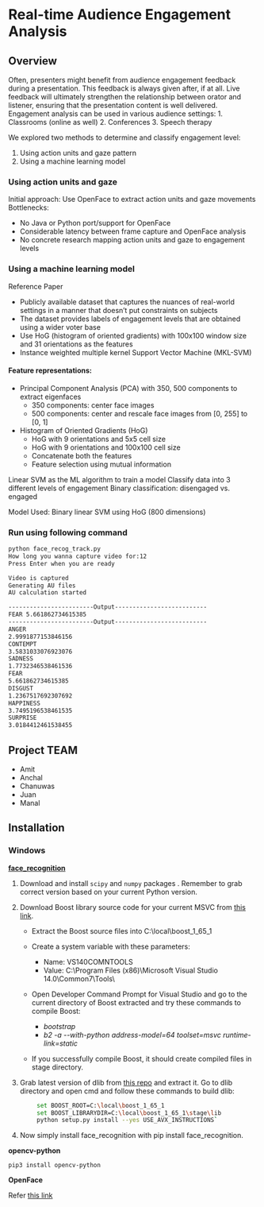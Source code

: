 # Real-time Audience Engagement Analysis

## Overview
Often, presenters might benefit from audience engagement feedback during a presentation. This feedback is always given after, if at all.
Live feedback will ultimately strengthen the relationship between orator and listener, ensuring that the presentation content is well delivered.
Engagement analysis can be used in various audience settings:
	1. Classrooms (online as well)
	2. Conferences 
	3. Speech therapy
 
We explored two methods to determine and classify engagement level: 
1. Using action units and gaze pattern
2. Using a machine learning model

### Using action units and gaze
Initial approach: Use OpenFace to extract action units and gaze movements 
Bottlenecks:
- No Java or Python port/support for OpenFace
- Considerable latency between frame capture and OpenFace analysis
- No concrete research mapping action units and gaze to engagement levels 

### Using a machine learning model
Reference Paper 
- Publicly available dataset that captures the nuances of real-world settings in a manner that doesn’t put constraints on subjects
- The dataset provides labels of engagement levels that are obtained using a wider voter base
- Use HoG (histogram of oriented gradients) with 100x100 window size and 31 orientations as the features
- Instance weighted multiple kernel Support Vector Machine (MKL-SVM)

#### Feature representations:
- Principal Component Analysis (PCA) with 350, 500 components to extract eigenfaces
    - 350 components: center face images 
    - 500 components: center and rescale face images from [0, 255] to [0, 1]
- Histogram of Oriented Gradients (HoG) 
    - HoG with 9 orientations and 5x5 cell size 
    - HoG with 9 orientations and 100x100 cell size
    - Concatenate both the features
    - Feature selection using mutual information
    
Linear SVM as the ML algorithm to train a model
Classify data into 3 different levels of engagement
Binary classification: disengaged vs. engaged

Model Used: Binary linear SVM using HoG (800 dimensions)


### Run using following command
```sh
python face_recog_track.py
How long you wanna capture video for:12
Press Enter when you are ready

Video is captured
Generating AU files
AU calculation started

------------------------Output--------------------------
FEAR 5.661862734615385
------------------------Output--------------------------
ANGER
2.9991877153846156
CONTEMPT
3.5831033076923076
SADNESS
1.7732346538461536
FEAR
5.661862734615385
DISGUST
1.2367517692307692
HAPPINESS
3.7495196538461535
SURPRISE
3.0184412461538455

```
##  Project TEAM
 - Amit 
 - Anchal 
 - Chanuwas
 - Juan
 - Manal
 
 ## Installation
 ### Windows
 
 [**face_recognition**](https://github.com/ageitgey/face_recognition/issues/175)
 
1. Download and install `scipy` and `numpy` packages . Remember to grab correct version based on your current Python version.
2. Download Boost library source code for your current MSVC from [this link](https://sourceforge.net/projects/boost/files/).
    - Extract the Boost source files into C:\local\boost_1_65_1
    - Create a system variable with these parameters:
        * Name: VS140COMNTOOLS    
        * Value: C:\Program Files (x86)\Microsoft Visual Studio 14.0\Common7\Tools\ 
        
    -  Open Developer Command Prompt for Visual Studio and go to the current directory of Boost extracted and try these commands to compile Boost:
        * _bootstrap_
        * _b2 -a --with-python address-model=64 toolset=msvc runtime-link=static_ 
        
    - If you successfully compile Boost, it should create compiled files in stage directory.

3. Grab latest version of dlib from [this repo](https://github.com/davisking/dlib) and extract it.
Go to dlib directory and open cmd and follow these commands to build dlib:
```sh 
        set BOOST_ROOT=C:\local\boost_1_65_1
        set BOOST_LIBRARYDIR=C:\local\boost_1_65_1\stage\lib
        python setup.py install --yes USE_AVX_INSTRUCTIONS`
```

4. Now simply install face_recognition with pip install face_recognition.


**opencv-python**
```
pip3 install opencv-python
```
**OpenFace**

Refer [this link](https://github.com/TadasBaltrusaitis/OpenFace/wiki/Windows-Installation)
